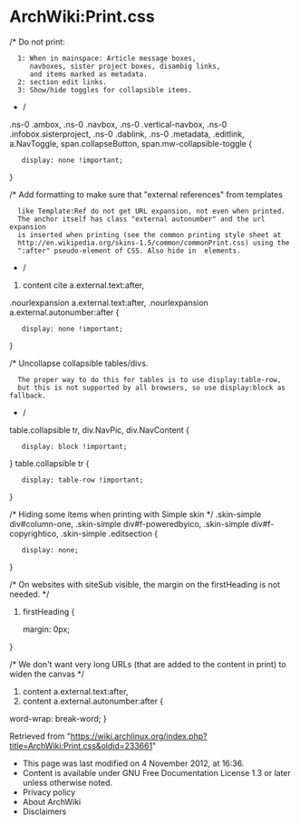 ArchWiki:Print.css
==================

/* Do not print:

      1: When in mainspace: Article message boxes,
         navboxes, sister project boxes, disambig links,
         and items marked as metadata.
      2: section edit links.
      3: Show/hide toggles for collapsible items.

-   /

.ns-0 .ambox, .ns-0 .navbox, .ns-0 .vertical-navbox, .ns-0
.infobox.sisterproject, .ns-0 .dablink, .ns-0 .metadata, .editlink,
a.NavToggle, span.collapseButton, span.mw-collapsible-toggle {

       display: none !important;

}

/* Add formatting to make sure that "external references" from templates

      like Template:Ref do not get URL expansion, not even when printed.
      The anchor itself has class "external autonumber" and the url expansion
      is inserted when printing (see the common printing style sheet at
      http://en.wikipedia.org/skins-1.5/common/commonPrint.css) using the
      ":after" pseudo-element of CSS. Also hide in  elements.

-   /

1.  content cite a.external.text:after,

.nourlexpansion a.external.text:after, .nourlexpansion
a.external.autonumber:after {

       display: none !important;

}

/* Uncollapse collapsible tables/divs.

      The proper way to do this for tables is to use display:table-row,
      but this is not supported by all browsers, so use display:block as fallback.

-   /

table.collapsible tr, div.NavPic, div.NavContent {

       display: block !important;

} table.collapsible tr {

       display: table-row !important;

}

/* Hiding some items when printing with Simple skin */ .skin-simple
div#column-one, .skin-simple div#f-poweredbyico, .skin-simple
div#f-copyrightico, .skin-simple .editsection {

       display: none; 

}

/* On websites with siteSub visible, the margin on the firstHeading is
not needed. */

1.  firstHeading {

       margin: 0px;

}

/* We don't want very long URLs (that are added to the content in print)
to widen the canvas */

1.  content a.external.text:after,
2.  content a.external.autonumber:after {

word-wrap: break-word; }

Retrieved from
"https://wiki.archlinux.org/index.php?title=ArchWiki:Print.css&oldid=233661"

-   This page was last modified on 4 November 2012, at 16:36.
-   Content is available under GNU Free Documentation License 1.3 or
    later unless otherwise noted.
-   Privacy policy
-   About ArchWiki
-   Disclaimers

